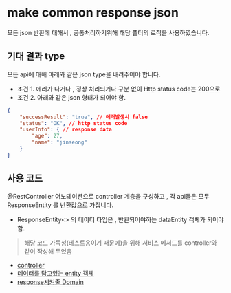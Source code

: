 # make common response json
모든 json 반환에 대해서 , 공통처리하기위해 해당 폴더의 로직을 사용하였습니다.

## 기대 결과 type
모든 api에 대해 아래와 같은 json type을 내려주어야 합니다.
- 조건 1. 에러가 나거나 , 정상 처리되거나 구분 없이 Http status code는 200으로
- 조건 2. 아래와 같은 json 형태가 되어야 함.

```json
{
    "successResult": "true", // 에러발생시 false
    "status": "OK", // http status code
    "userInfo": { // response data
        "age": 27,
        "name": "jinseong"
    }
}
```

## 사용 코드
@RestController 어노테이션으로 controller 계층을 구성하고 , 각 api들은 모두 ResponseEntity 를 반환값으로 가집니다.
- ResponseEntity<> 의 데이터 타입은 , 반환되어야하는 dataEntity 객체가 되어야 함.
>해당 코드 가독성(테스트용이기 때문에)을 위해 서비스 메서드를 controller와 같이 작성해 두었음
  - [controller](./testController.java)
  - [데이터를 담고있는 entity 객체](./entity/userInfo.java)
  - [response시켜줄 Domain](./entity/sampleDomain.java)